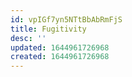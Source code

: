 ```yaml
---
id: vpIGf7yn5NTtBbAbRmFjS
title: Fugitivity
desc: ''
updated: 1644961726968
created: 1644961726968
---
```


